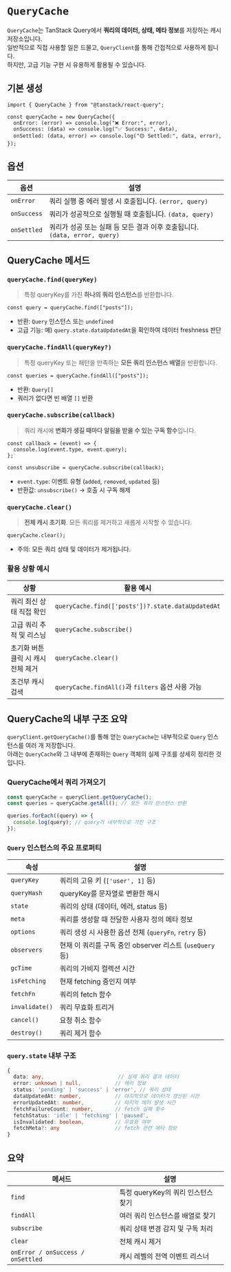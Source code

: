# `QueryCache`

`QueryCache`는 TanStack Query에서 **쿼리의 데이터, 상태, 메타 정보**를 저장하는 캐시 저장소입니다.  
일반적으로 직접 사용할 일은 드물고, `QueryClient`를 통해 간접적으로 사용하게 됩니다.  
하지만, 고급 기능 구현 시 유용하게 활용될 수 있습니다.

## 기본 생성

```tsx
import { QueryCache } from "@tanstack/react-query";

const queryCache = new QueryCache({
  onError: (error) => console.log("❌ Error:", error),
  onSuccess: (data) => console.log("✅ Success:", data),
  onSettled: (data, error) => console.log("🟡 Settled:", data, error),
});
```

## 옵션

| 옵션        | 설명                                                                       |
| ----------- | -------------------------------------------------------------------------- |
| `onError`   | 쿼리 실행 중 에러 발생 시 호출됩니다. `(error, query)`                     |
| `onSuccess` | 쿼리가 성공적으로 실행될 때 호출됩니다. `(data, query)`                    |
| `onSettled` | 쿼리가 성공 또는 실패 등 모든 결과 이후 호출됩니다. `(data, error, query)` |

## QueryCache 메서드

### `queryCache.find(queryKey)`

> 특정 queryKey를 가진 **하나의 쿼리 인스턴스**를 반환합니다.

```tsx
const query = queryCache.find(["posts"]);
```

- 반환: `Query` 인스턴스 또는 `undefined`
- 고급 기능: 예) `query.state.dataUpdatedAt`을 확인하여 데이터 freshness 판단

### `queryCache.findAll(queryKey?)`

> 특정 queryKey 또는 패턴을 만족하는 **모든 쿼리 인스턴스 배열**을 반환합니다.

```tsx
const queries = queryCache.findAll(["posts"]);
```

- 반환: `Query[]`
- 쿼리가 없다면 빈 배열 `[]` 반환

### `queryCache.subscribe(callback)`

> 쿼리 캐시에 **변화가 생길 때마다 알림을 받을 수 있는 구독 함수**입니다.

```tsx
const callback = (event) => {
  console.log(event.type, event.query);
};

const unsubscribe = queryCache.subscribe(callback);
```

- `event.type`: 이벤트 유형 (`added`, `removed`, `updated` 등)
- 반환값: `unsubscribe()` → 호출 시 구독 해제

### `queryCache.clear()`

> **전체 캐시 초기화**. 모든 쿼리를 제거하고 새롭게 시작할 수 있습니다.

```tsx
queryCache.clear();
```

- 주의: 모든 쿼리 상태 및 데이터가 제거됩니다.

### 활용 상황 예시

| 상황                               | 활용 예시                                         |
| ---------------------------------- | ------------------------------------------------- |
| 쿼리 최신 상태 직접 확인           | `queryCache.find(['posts'])?.state.dataUpdatedAt` |
| 고급 쿼리 추적 및 리스닝           | `queryCache.subscribe()`                          |
| 초기화 버튼 클릭 시 캐시 전체 제거 | `queryCache.clear()`                              |
| 조건부 캐시 검색                   | `queryCache.findAll()`과 `filters` 옵션 사용 가능 |

## QueryCache의 내부 구조 요약

`queryClient.getQueryCache()`를 통해 얻는 `QueryCache`는 내부적으로 `Query` 인스턴스를 여러 개 저장합니다.\
아래는 `QueryCache`와 그 내부에 존재하는 `Query` 객체의 실제 구조를 상세히 정리한 것입니다.

### QueryCache에서 쿼리 가져오기

```ts
const queryCache = queryClient.getQueryCache();
const queries = queryCache.getAll(); // 모든 쿼리 인스턴스 반환

queries.forEach((query) => {
  console.log(query); // query가 내부적으로 가진 구조
});
```

### `Query` 인스턴스의 주요 프로퍼티

| 속성           | 설명                                                     |
| -------------- | -------------------------------------------------------- |
| `queryKey`     | 쿼리의 고유 키 (`['user', 1]` 등)                        |
| `queryHash`    | queryKey를 문자열로 변환한 해시                          |
| `state`        | 쿼리의 상태 (데이터, 에러, status 등)                    |
| `meta`         | 쿼리를 생성할 때 전달한 사용자 정의 메타 정보            |
| `options`      | 쿼리 생성 시 사용한 옵션 전체 (`queryFn`, `retry` 등)    |
| `observers`    | 현재 이 쿼리를 구독 중인 observer 리스트 (`useQuery` 등) |
| `gcTime`       | 쿼리의 가비지 컬렉션 시간                                |
| `isFetching`   | 현재 fetching 중인지 여부                                |
| `fetchFn`      | 쿼리의 fetch 함수                                        |
| `invalidate()` | 쿼리 무효화 트리거                                       |
| `cancel()`     | 요청 취소 함수                                           |
| `destroy()`    | 쿼리 제거 함수                                           |

### `query.state` 내부 구조

```ts
{
  data: any,                        // 실제 쿼리 결과 데이터
  error: unknown | null,           // 에러 정보
  status: 'pending' | 'success' | 'error', // 쿼리 상태
  dataUpdatedAt: number,           // 마지막으로 데이터가 갱신된 시간
  errorUpdatedAt: number,          // 마지막 에러 발생 시간
  fetchFailureCount: number,       // fetch 실패 횟수
  fetchStatus: 'idle' | 'fetching' | 'paused',
  isInvalidated: boolean,          // 무효화 여부
  fetchMeta?: any                  // fetch 관련 메타 정보
}
```

## 요약

| 메서드                            | 설명                               |
| --------------------------------- | ---------------------------------- |
| `find`                            | 특정 queryKey의 쿼리 인스턴스 찾기 |
| `findAll`                         | 여러 쿼리 인스턴스를 배열로 찾기   |
| `subscribe`                       | 쿼리 상태 변경 감지 및 구독 처리   |
| `clear`                           | 전체 캐시 제거                     |
| `onError / onSuccess / onSettled` | 캐시 레벨의 전역 이벤트 리스너     |
